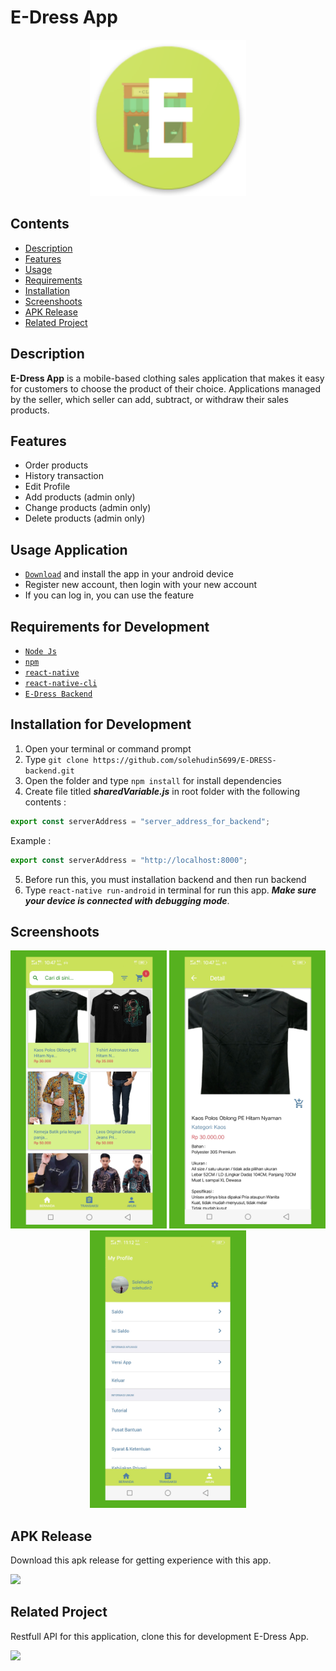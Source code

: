 # E-Dress App

<div align="center">
    <img width="250" src="./src/assets/images/ic_launcher_round.png">
</div>

## Contents

- [Description](#description)
- [Features](#features)
- [Usage](#usage-application)
- [Requirements](#requirements-for-development)
- [Installation](#installation-for-development)
- [Screenshoots](#screenshoots)
- [APK Release](#apk-release)
- [Related Project](#related-project)

## Description

**E-Dress App** is a mobile-based clothing sales application that makes it easy for customers to choose the product of their choice. Applications managed by the seller, which seller can add, subtract, or withdraw their sales products.

## Features

- Order products
- History transaction
- Edit Profile
- Add products (admin only)
- Change products (admin only)
- Delete products (admin only)

## Usage Application

- [`Download`](#apk-release) and install the app in your android device
- Register new account, then login with your new account
- If you can log in, you can use the feature

## Requirements for Development

- [`Node Js`](https://nodejs.org/en/)
- [`npm`](https://www.npmjs.com/get-npm)
- [`react-native`](https://facebook.github.io/react-native/docs/getting-started)
- [`react-native-cli`](https://facebook.github.io/react-native/docs/getting-started)
- [`E-Dress Backend`](https://github.com/solehudin5699/E-DRESS-backend.git)

## Installation for Development

1. Open your terminal or command prompt
2. Type `git clone https://github.com/solehudin5699/E-DRESS-backend.git`
3. Open the folder and type `npm install` for install dependencies
4. Create file titled **_sharedVariable.js_** in root folder with the following contents :

```javascript
export const serverAddress = "server_address_for_backend";
```

Example :

```javascript
export const serverAddress = "http://localhost:8000";
```

5. Before run this, you must installation backend and then run backend
6. Type `react-native run-android` in terminal for run this app. **_Make sure your device is connected with debugging mode_**.

## Screenshoots

<div align="center">
    <img width="250" src="./src/assets/images/screenshoot-1.png">   
    <img width="250" src="./src/assets/images/screenshoot-2.png">
    <img width="250" src="./src/assets/images/screenshoot-3.png">
</div>

## APK Release

Download this apk release for getting experience with this app.

<a href="http://bit.ly/edress_app">
<img src="https://img.shields.io/badge/Download%20E--Dress%20on%20the-Google%20Drive-blue.svg?style=popout&logo=google-drive"/>
</a>

## Related Project

Restfull API for this application, clone this for development E-Dress App.

<a href="https://github.com/solehudin5699/E-DRESS-backend.git">
<img src="https://img.shields.io/badge/E--Dress%20Backend-Repository-blue.svg?style=popout&logo=github"/>
</a>
